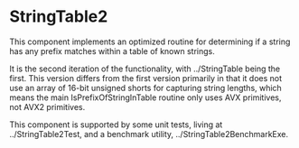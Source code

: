 # StringTable2

This component implements an optimized routine for determining if a string
has any prefix matches within a table of known strings.

It is the second iteration of the functionality, with ../StringTable being the
first.  This version differs from the first version primarily in that it does
not use an array of 16-bit unsigned shorts for capturing string lengths, which
means the main IsPrefixOfStringInTable routine only uses AVX primitives, not
AVX2 primitives.

This component is supported by some unit tests, living at ../StringTable2Test,
and a benchmark utility, ../StringTable2BenchmarkExe.


